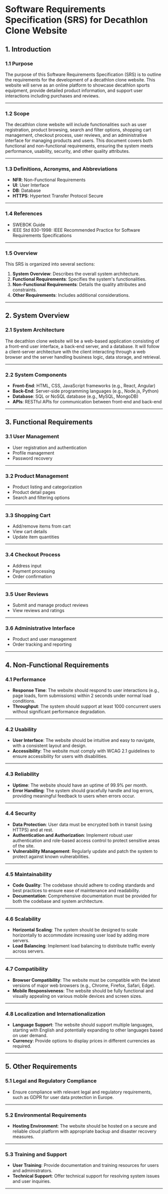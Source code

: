 # Software Requirements Specification (SRS) for Decathlon Clone Website

## 1. Introduction

### 1.1 Purpose

The purpose of this Software Requirements Specification (SRS) is to outline the requirements for the development of a decathlon clone website. This website will serve as an online platform to showcase decathlon sports equipment, provide detailed product information, and support user interactions including purchases and reviews.

---

### 1.2 Scope

The decathlon clone website will include functionalities such as user registration, product browsing, search and filter options, shopping cart management, checkout process, user reviews, and an administrative interface for managing products and users. This document covers both functional and non-functional requirements, ensuring the system meets performance, usability, security, and other quality attributes.

---

### 1.3 Definitions, Acronyms, and Abbreviations

- **NFR**: Non-Functional Requirements
- **UI**: User Interface
- **DB**: Database
- **HTTPS**: Hypertext Transfer Protocol Secure

---

### 1.4 References

- SWEBOK Guide
- IEEE Std 830-1998: IEEE Recommended Practice for Software Requirements Specifications

---

### 1.5 Overview

This SRS is organized into several sections:
1. **System Overview**: Describes the overall system architecture.
2. **Functional Requirements**: Specifies the system's functionalities.
3. **Non-Functional Requirements**: Details the quality attributes and constraints.
4. **Other Requirements**: Includes additional considerations.

---

## 2. System Overview

### 2.1 System Architecture

The decathlon clone website will be a web-based application consisting of a front-end user interface, a back-end server, and a database. It will follow a client-server architecture with the client interacting through a web browser and the server handling business logic, data storage, and retrieval.

---

### 2.2 System Components

- **Front-End**: HTML, CSS, JavaScript frameworks (e.g., React, Angular)
- **Back-End**: Server-side programming languages (e.g., Node.js, Python)
- **Database**: SQL or NoSQL database (e.g., MySQL, MongoDB)
- **APIs**: RESTful APIs for communication between front-end and back-end

---

## 3. Functional Requirements

### 3.1 User Management

- User registration and authentication
- Profile management
- Password recovery

---

### 3.2 Product Management

- Product listing and categorization
- Product detail pages
- Search and filtering options

---

### 3.3 Shopping Cart

- Add/remove items from cart
- View cart details
- Update item quantities

---

### 3.4 Checkout Process

- Address input
- Payment processing
- Order confirmation

---

### 3.5 User Reviews

- Submit and manage product reviews
- View reviews and ratings

---

### 3.6 Administrative Interface

- Product and user management
- Order tracking and reporting

---

## 4. Non-Functional Requirements

### 4.1 Performance

- **Response Time**: The website should respond to user interactions (e.g., page loads, form submissions) within 2 seconds under normal load conditions.
- **Throughput**: The system should support at least 1000 concurrent users without significant performance degradation.

---

### 4.2 Usability

- **User Interface**: The website should be intuitive and easy to navigate, with a consistent layout and design.
- **Accessibility**: The website must comply with WCAG 2.1 guidelines to ensure accessibility for users with disabilities.

---

### 4.3 Reliability

- **Uptime**: The website should have an uptime of 99.9% per month.
- **Error Handling**: The system should gracefully handle and log errors, providing meaningful feedback to users when errors occur.

---

### 4.4 Security

- **Data Protection**: User data must be encrypted both in transit (using HTTPS) and at rest.
- **Authentication and Authorization**: Implement robust user authentication and role-based access control to protect sensitive areas of the site.
- **Vulnerability Management**: Regularly update and patch the system to protect against known vulnerabilities.

---

### 4.5 Maintainability

- **Code Quality**: The codebase should adhere to coding standards and best practices to ensure ease of maintenance and readability.
- **Documentation**: Comprehensive documentation must be provided for both the codebase and system architecture.

---

### 4.6 Scalability

- **Horizontal Scaling**: The system should be designed to scale horizontally to accommodate increasing user load by adding more servers.
- **Load Balancing**: Implement load balancing to distribute traffic evenly across servers.

---

### 4.7 Compatibility

- **Browser Compatibility**: The website must be compatible with the latest versions of major web browsers (e.g., Chrome, Firefox, Safari, Edge).
- **Mobile Responsiveness**: The website should be fully functional and visually appealing on various mobile devices and screen sizes.

---

### 4.8 Localization and Internationalization

- **Language Support**: The website should support multiple languages, starting with English and potentially expanding to other languages based on user demand.
- **Currency**: Provide options to display prices in different currencies as required.

---

## 5. Other Requirements

### 5.1 Legal and Regulatory Compliance

- Ensure compliance with relevant legal and regulatory requirements, such as GDPR for user data protection in Europe.

---

### 5.2 Environmental Requirements

- **Hosting Environment**: The website should be hosted on a secure and reliable cloud platform with appropriate backup and disaster recovery measures.

---

### 5.3 Training and Support

- **User Training**: Provide documentation and training resources for users and administrators.
- **Technical Support**: Offer technical support for resolving system issues and user inquiries.

---
